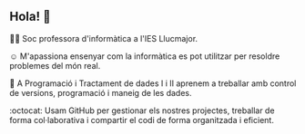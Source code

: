 ## Hola! 👋
👩‍💻 Soc professora d'informàtica a l'IES Llucmajor. 

☺️ M'apassiona ensenyar com la informàtica es pot utilitzar per resoldre problemes del món real.

🎯 A Programació i Tractament de dades I i II aprenem a treballar amb control de versions, programació i maneig de les dades.

:octocat: Usam GitHub per gestionar els nostres projectes, treballar de forma col·laborativa i compartir el codi de forma organitzada i eficient.


<!--
**MerceProfe/MerceProfe** is a ✨ _special_ ✨ repository because its `README.md` (this file) appears on your GitHub profile.

Here are some ideas to get you started:

- 🔭 I’m currently working on ...
- 🌱 I’m currently learning ...
- 👯 I’m looking to collaborate on ...
- 🤔 I’m looking for help with ...
- 💬 Ask me about ...
- 📫 How to reach me: ...
- 😄 Pronouns: ...
- ⚡ Fun fact: ...
-->
